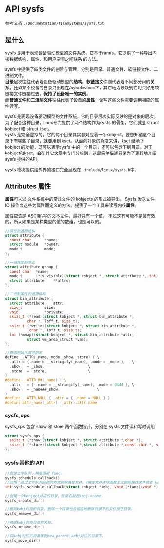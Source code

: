 # API sysfs

参考文档 `./Documentation/filesystems/sysfs.txt`
## 是什么

sysfs 是用于表现设备驱动模型的文件系统，它基于ramfs。它提供了一种导出内核数据结构、属性、和用户空间之间联系 的方法。

sysfs 中提供了四类文件的创建与管理，分别是目录、普通文件、软链接文件、二进制文件。<br>**目录**层次往往代表着设备驱动模型的**结构**，**软链接**文件则代表着不同部分间的**关系**。比如某个设备的目录只出现在/sys/devices下，其它地方涉及到它时只好用软链接文件链接过去，**保持了设备唯一的实例**。<br>而**普通文件**和**二进制文件**往往代表了设备的**属性**，读写这些文件需要调用相应的属性读写。

sysfs 是表现设备驱动模型的文件系统，它的目录层次实际反映的是对象的层次。为了配合这种目录，linux专门提供了两个结构作为sysfs 的骨架，它们就是 struct kobject 和 struct kset。<br>sysfs 是完全虚拟的，它的每个目录其实都对应着一个kobject，要想知道这个目录下有哪些子目录，就要用到 kset。从面向对象的角度来讲，kset 继承了 kobject 的功能，既可以表示sysfs 中的一个目录，还可以包含下层目录。对于kobject和kset，会在其它文章中专门分析到，这里简单描述只是为了更好地介绍 sysfs 提供的API。

sysfs 模块提供给外界的接口完全展现在 ` include/linux/sysfs.h`中。

## Attributes 属性
**属性**可以以 文件系统中的常规文件的 kobjects 的形式被导出。
Sysfs 发送文件 IO 操作给这些为属性而定义的方法。提供了一个工具来读写内核**属性**。

属性应该是 ASCII码写的文本文件，最好只有一个值。
不过这有可能不是最有效的，所以如果是某种类型的值的数组，也是可以的。

```c
//属性的通用结构
struct attribute {  
  const char      *name;  
  struct module   *owner;  
  mode_t          mode;  
};

//一组属性的集合
struct attribute_group {  
  const char  *name;  
  mode_t      (*is_visible)(struct kobject *, struct attribute *, int);  
  struct attribute    **attrs;  
};

//二进制属性的通用结构
struct bin_attribute {  
  struct attribute    attr;  
  size_t          size;  
  void            *private;  
  ssize_t (*read)(struct kobject *, struct bin_attribute *,  
          char *, loff_t, size_t);  
  ssize_t (*write)(struct kobject *, struct bin_attribute *,  
           char *, loff_t, size_t);  
  int (*mmap)(struct kobject *, struct bin_attribute *attr,  
          struct vm_area_struct *vma);  
};  

//静态初始化属性的宏
define __ATTR(_name,_mode,_show,_store) { \  
  .attr = {.name = __stringify(_name), .mode = _mode },   \  
  .show   = _show,                    \  
  .store  = _store,                   \  
}  
#define __ATTR_RO(_name) { \  
  .attr   = { .name = __stringify(_name), .mode = 0444 }, \  
  .show   = _name##_show,                 \  
}  
#define __ATTR_NULL { .attr = { .name = NULL } }  
#define attr_name(_attr) (_attr).attr.name
```

### sysfs_ops
sysfs_ops 包含 show 和 store 两个函数指针，分别在 sysfs 文件读和写时调用
```c
struct sysfs_ops {  
  ssize_t (*show)(struct kobject *, struct attribute *,char *);  
  ssize_t (*store)(struct kobject *,struct attribute *,const char *, size_t);  
};  
```

### sysfs 其他的 API

```c
//创建工作队列，稍后调用 func。
sysfs_schedule_callback()
//应用：通过工作队列回调的方式删除属性文件。（属性文件读写函数无法删除属性文件或者 kobject 目录，因为调用函数时是加锁的，删除也需要加锁）
int sysfs_schedule_callback(struct kobject *kobj, void (*func)(void *),void *data, struct module *owner);  

//创建一个kobject对应的目录，目录名就是kobj->name。
sysfs_create_dir()

//删除kobj对应的目录。删除一个目录也会相应地删除目录下的文件及子目录。
sysfs_remove_dir()

//修改kobj对应目录的名称。
sysfs_rename_dir()

//将kobj对应的目录移到new_parent_kobj对应的目录下。
sysfs_move_dir()
```